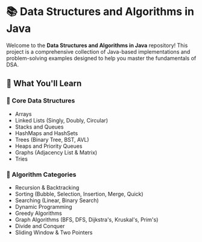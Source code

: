 # 📚 Data Structures and Algorithms in Java

Welcome to the **Data Structures and Algorithms in Java** repository! This project is a comprehensive collection of Java-based implementations and problem-solving examples designed to help you master the fundamentals of DSA.

## 🚀 What You'll Learn

### 🔹 Core Data Structures
- Arrays
- Linked Lists (Singly, Doubly, Circular)
- Stacks and Queues
- HashMaps and HashSets
- Trees (Binary Tree, BST, AVL)
- Heaps and Priority Queues
- Graphs (Adjacency List & Matrix)
- Tries

### 🔹 Algorithm Categories
- Recursion & Backtracking
- Sorting (Bubble, Selection, Insertion, Merge, Quick)
- Searching (Linear, Binary Search)
- Dynamic Programming
- Greedy Algorithms
- Graph Algorithms (BFS, DFS, Dijkstra's, Kruskal's, Prim's)
- Divide and Conquer
- Sliding Window & Two Pointers




